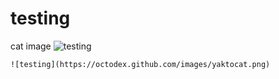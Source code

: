 # testing

cat image
![testing](https://octodex.github.com/images/yaktocat.png)
```
![testing](https://octodex.github.com/images/yaktocat.png)
```
